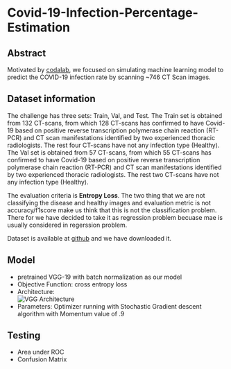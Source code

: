 # Covid-19-Infection-Percentage-Estimation

## Abstract
Motivated by [codalab](https://competitions.codalab.org/competitions/35575#learn_the_details-evaluation), we focused on simulating machine learning model to predict the COVID-19 infection rate by scanning ~746 CT Scan images.


## Dataset information
The challenge has three sets: Train, Val, and Test. The Train set is obtained from 132 CT-scans, from which 128 CT-scans has confirmed to have Covid-19 based on positive reverse transcription polymerase chain reaction (RT-PCR) and CT scan manifestations identified by two experienced thoracic radiologists. The rest four CT-scans have not any infection type (Healthy). The Val set is obtained from 57 CT-scans, from which 55 CT-scans has confirmed to have Covid-19 based on positive reverse transcription polymerase chain reaction (RT-PCR) and CT scan manifestations identified by two experienced thoracic radiologists. The rest two CT-scans have not any infection type (Healthy).

The evaluation criteria is **Entropy Loss**. The two thing that we are not classifying the disease and healthy images and evaluation metric is not accuracy/f1score make us think that this is not the classification problem. There for we have decided to take it as regression problem becuase mae is usually considered in regerssion problem.

Dataset is available at [github](https://github.com/faresbougourzi/Covid-19-Infection-Percentage-Estimation-Challenge) and we have downloaded it. 

## Model
- pretrained VGG-19 with batch normalization as our model
- Objective Function: cross entropy loss
- Architecture: <br>
  ![VGG Architecture](https://user-images.githubusercontent.com/35699839/201311679-69d85aed-026d-4225-b962-a9776c550318.png)
- Parameters: Optimizer running with Stochastic Gradient descent algorithm with Momentum value of .9

## Testing
- Area under ROC
- Confusion Matrix
